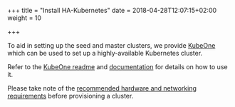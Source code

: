 +++
title = "Install HA-Kubernetes"
date = 2018-04-28T12:07:15+02:00
weight = 10

+++

To aid in setting up the seed and master clusters, we provide [KubeOne](https://github.com/kubermatic/kubeone/) which can be used to set up a highly-available Kubernetes cluster.

Refer to the [KubeOne readme](https://github.com/kubermatic/kubeone/) and [documentation](https://github.com/kubermatic/kubeone/tree/master/docs) for details on
how to use it.

Please take note of the [recommended hardware and networking requirements](../../requirements/cluster_requirements/) before provisioning a cluster.

